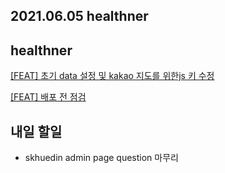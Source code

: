 ## 2021.06.05 healthner

## healthner
[[FEAT] 초기 data 설정 및 kakao 지도를 위한js 키 수정](https://github.com/healthner/healthner/pull/110)

[[FEAT] 배포 전 점검](https://github.com/healthner/healthner/pull/112)


## 내일 할일
 - skhuedin admin page question 마무리